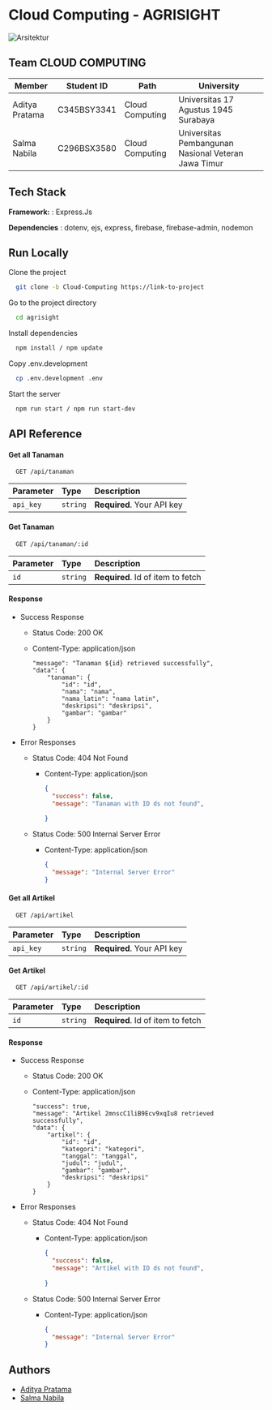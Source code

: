 
# Cloud Computing - AGRISIGHT

![Arsitektur](https://github.com/Aditypraa/Agrisight/assets/95411404/fc49d59c-ad6e-4355-bd18-7c0c930656a8)

## Team CLOUD COMPUTING
| Member    | Student ID    | Path    | University    |
|------------|------------|------------|------------|
| Aditya Pratama   | C345BSY3341      | Cloud Computing     | Universitas 17 Agustus 1945 Surabaya     |
| Salma Nabila    | C296BSX3580     | Cloud Computing     | Universitas Pembangunan Nasional Veteran Jawa Timur     |


## Tech Stack

**Framework:** : Express.Js

**Dependencies** : dotenv, ejs, express, firebase, firebase-admin, nodemon


## Run Locally

Clone the project

```bash
  git clone -b Cloud-Computing https://link-to-project
```

Go to the project directory

```bash
  cd agrisight
```

Install dependencies

```bash
  npm install / npm update
```

Copy .env.development

```bash
  cp .env.development .env
```

Start the server

```bash
  npm run start / npm run start-dev
```


## API Reference

#### Get all Tanaman

```http
  GET /api/tanaman
```

| Parameter | Type     | Description                |
| :-------- | :------- | :------------------------- |
| `api_key` | `string` | **Required**. Your API key |

#### Get Tanaman

```http
  GET /api/tanaman/:id
```

| Parameter | Type     | Description                       |
| :-------- | :------- | :-------------------------------- |
| `id`      | `string` | **Required**. Id of item to fetch |

#### Response

- Success Response

  - Status Code: 200 OK
  - Content-Type: application/json

    ``` "success": true,
    "message": "Tanaman ${id} retrieved successfully",
    "data": {
        "tanaman": {
            "id": "id",
            "nama": "nama",
            "nama_latin": "nama latin",
            "deskripsi": "deskripsi",
            "gambar": "gambar"
        }
    }
    ```

- Error Responses

  - Status Code: 404 Not Found

    - Content-Type: application/json

      ```json
      {
        "success": false,
        "message": "Tanaman with ID ds not found",
        
      }
      ```

  - Status Code: 500 Internal Server Error

    - Content-Type: application/json

      ```json
      {
        "message": "Internal Server Error"
      }
      ```

#### Get all Artikel

```http
  GET /api/artikel
```

| Parameter | Type     | Description                |
| :-------- | :------- | :------------------------- |
| `api_key` | `string` | **Required**. Your API key |

#### Get Artikel

```http
  GET /api/artikel/:id
```

| Parameter | Type     | Description                       |
| :-------- | :------- | :-------------------------------- |
| `id`      | `string` | **Required**. Id of item to fetch |

#### Response

- Success Response

  - Status Code: 200 OK
  - Content-Type: application/json

    ``` {
    "success": true,
    "message": "Artikel 2mnscC1liB9Ecv9xqIu8 retrieved successfully",
    "data": {
        "artikel": {
            "id": "id",
            "kategori": "kategori",
            "tanggal": "tanggal",
            "judul": "judul",
            "gambar": "gambar",
            "deskripsi": "deskripsi"
        }
    }
    ```

- Error Responses

  - Status Code: 404 Not Found

    - Content-Type: application/json

      ```json
      {
        "success": false,
        "message": "Artikel with ID ds not found",
        
      }
      ```

  - Status Code: 500 Internal Server Error

    - Content-Type: application/json

      ```json
      {
        "message": "Internal Server Error"
      }
      ```


## Authors

- [Aditya Pratama](https://github.com/Aditypraa)
- [Salma Nabila](https://github.com/salmanabilaaa)
